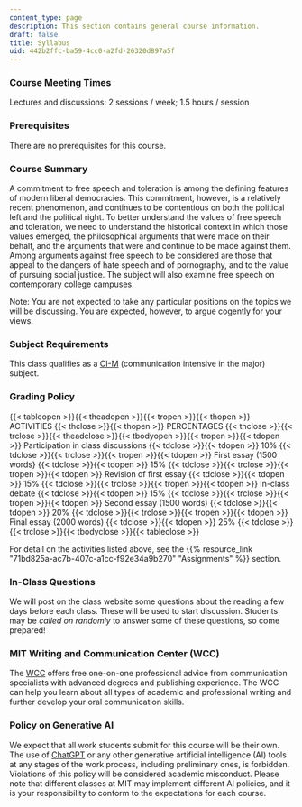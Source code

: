 ```yaml
---
content_type: page
description: This section contains general course information.
draft: false
title: Syllabus
uid: 442b2ffc-ba59-4cc0-a2fd-26320d897a5f
---
```

### Course Meeting Times

Lectures and discussions: 2 sessions / week; 1.5 hours / session

### Prerequisites

There are no prerequisites for this course.

### Course Summary

A commitment to free speech and toleration is among the defining features of modern liberal democracies. This commitment, however, is a relatively recent phenomenon, and continues to be contentious on both the political left and the political right. To better understand the values of free speech and toleration, we need to understand the historical context in which those values emerged, the philosophical arguments that were made on their behalf, and the arguments that were and continue to be made against them. Among arguments against free speech to be considered are those that appeal to the dangers of hate speech and of pornography, and to the value of pursuing social justice. The subject will also examine free speech on contemporary college campuses.

Note: You are not expected to take any particular positions on the topics we will be discussing. You are expected, however, to argue cogently for your views.

### Subject Requirements

This class qualifies as a [CI-M](https://registrar.mit.edu/registration-academics/academic-requirements/communication-requirement/ci-m-subjects) (communication intensive in the major) subject.

### Grading Policy

{{< tableopen >}}{{< theadopen >}}{{< tropen >}}{{< thopen >}}
ACTIVITIES
{{< thclose >}}{{< thopen >}}
PERCENTAGES
{{< thclose >}}{{< trclose >}}{{< theadclose >}}{{< tbodyopen >}}{{< tropen >}}{{< tdopen >}}
Participation in class discussions
{{< tdclose >}}{{< tdopen >}}
10%
{{< tdclose >}}{{< trclose >}}{{< tropen >}}{{< tdopen >}}
First essay (1500 words}
{{< tdclose >}}{{< tdopen >}}
15%
{{< tdclose >}}{{< trclose >}}{{< tropen >}}{{< tdopen >}}
Revision of first essay
{{< tdclose >}}{{< tdopen >}}
15%
{{< tdclose >}}{{< trclose >}}{{< tropen >}}{{< tdopen >}}
In-class debate
{{< tdclose >}}{{< tdopen >}}
15%
{{< tdclose >}}{{< trclose >}}{{< tropen >}}{{< tdopen >}}
Second essay (1500 words)
{{< tdclose >}}{{< tdopen >}}
20%
{{< tdclose >}}{{< trclose >}}{{< tropen >}}{{< tdopen >}}
Final essay (2000 words)
{{< tdclose >}}{{< tdopen >}}
25%
{{< tdclose >}}{{< trclose >}}{{< tbodyclose >}}{{< tableclose >}}

For detail on the activities listed above, see the {{% resource_link "71bd825a-ac7b-407c-a1cc-f92e34a9b270" "Assignments" %}} section.

### In-Class Questions

We will post on the class website some questions about the reading a few days before each class. These will be used to start discussion. Students may be *called on randomly* to answer some of these questions, so come prepared!

### MIT Writing and Communication Center (WCC)

The [WCC](https://cmsw.mit.edu/writing-and-communication-center/) offers free one-on-one professional advice from communication specialists with advanced degrees and publishing experience. The WCC can help you learn about all types of academic and professional writing and further develop your oral communication skills. 

### Policy on Generative AI

We expect that all work students submit for this course will be their own. The use of [ChatGPT](https://chat.openai.com/) or any other generative artificial intelligence (AI) tools at any stages of the work process, including preliminary ones, is forbidden. Violations of this policy will be considered academic misconduct. Please note that different classes at MIT may implement different AI policies, and it is your responsibility to conform to the expectations for each course.